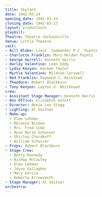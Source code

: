 ```yaml
---
title: Skylark
date: 1942-03-24
opening_date: 1942-03-24
closing_date: 1942-03-27
layout: productions
playbill:
Theatre: Theatre Jacksonville
Venue: Little Theatre
cast:
- Bill Blake: Lieut. Commander P.C. Poyntz
- Charlotte Franklin: Mary Holden Poyntz
- George Gorrell: Kenneth Harris
- Harley Valentine: Leon Eddy
- Lydia Kenyon: Kareen Taylor
- Myrtle Valentine: Mildred Carswell
- Ned Franklin: Raymond C. Winstead
- Theodore: Robert Blackburn
- Tony Kenyon: Layton D. Whitehead
crew:
- Assistant Stage Manager: Kenneth Harris
- Box Office: Elizabeth Hulett
- Director: Annie Lee Stagg
- Lighting: Al Seitner
- Make-up:
  - Elmo Lehman
  - Melanie Bisbee
  - Mrs. Fred Cobb
  - Rose Marie Schosser
  - Shirley Chardkoff
  - William Schosser
- Props: Robert Blackburn
- Stage Crew:
  - Betty Kennedy
  - Bishop McCauley
  - Elmo Lehman
  - Joyce Gallagher
  - Mary Garcia
  - Roberta Arrowsmith
- Stage Manager: Al Seitner
orchestra:
---
```


